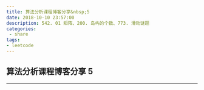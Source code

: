 ```yaml
---
title: 算法分析课程博客分享&nbsp;5
date: 2018-10-10 23:57:00
description: 542. 01 矩阵、200. 岛屿的个数、773. 滑动谜题
categories:
 - share
tags: 
- leetcode
---
```


## 算法分析课程博客分享&nbsp;5

----------
